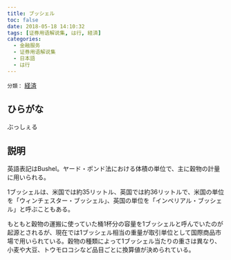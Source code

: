 ```yaml
---
title: ブッシェル
toc: false
date: 2018-05-18 14:10:32
tags: [证券用语解说集, は行, 経済]
categories:
  - 金融服务
  - 证券用语解说集
  - 日本語
  - は行
---
```


`分類：` [経済](/tags/経済/)

## ひらがな

ぶっしぇる

## 説明

英語表記はBushel。ヤード・ポンド法における体積の単位で、主に穀物の計量に用いられる。

1ブッシェルは、米国では約35リットル、英国では約36リットルで、米国の単位を「ウィンチェスター・ブッシェル」、英国の単位を「インペリアル・ブッシェル」と呼ぶこともある。

もともと穀物の運搬に使っていた桶1杯分の容量を1ブッシェルと呼んでいたのが起源とされるが、現在では1ブッシェル相当の重量が取引単位として国際商品市場で用いられている。穀物の種類によって1ブッシェル当たりの重さは異なり、小麦や大豆、トウモロコシなど品目ごとに換算値が決められている。
